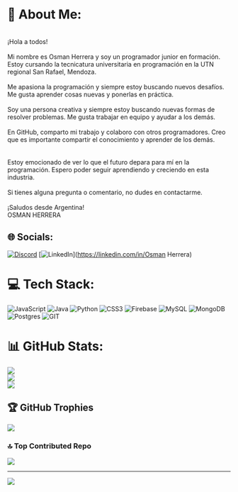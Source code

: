 # 💫 About Me:
<br>¡Hola a todos!<br><br>Mi nombre es Osman Herrera y soy un programador junior en formación. Estoy cursando la tecnicatura universitaria en programación en la UTN regional San Rafael, Mendoza.<br><br>Me apasiona la programación y siempre estoy buscando nuevos desafíos. Me gusta aprender cosas nuevas y ponerlas en práctica.<br><br>Soy una persona creativa y siempre estoy buscando nuevas formas de resolver problemas. Me gusta trabajar en equipo y ayudar a los demás.<br><br>En GitHub, comparto mi trabajo y colaboro con otros programadores. Creo que es importante compartir el conocimiento y aprender de los demás.<br><br><br>Estoy emocionado de ver lo que el futuro depara para mí en la programación. Espero poder seguir aprendiendo y creciendo en esta industria.<br><br>Si tienes alguna pregunta o comentario, no dudes en contactarme.<br><br>¡Saludos desde Argentina!<br>OSMAN HERRERA


## 🌐 Socials:
[![Discord](https://img.shields.io/badge/Discord-%237289DA.svg?logo=discord&logoColor=white)](https://discord.gg/osman25.) [![LinkedIn](https://img.shields.io/badge/LinkedIn-%230077B5.svg?logo=linkedin&logoColor=white)](https://linkedin.com/in/Osman Herrera) 

# 💻 Tech Stack:
![JavaScript](https://img.shields.io/badge/javascript-%23323330.svg?style=plastic&logo=javascript&logoColor=%23F7DF1E) ![Java](https://img.shields.io/badge/java-%23ED8B00.svg?style=plastic&logo=java&logoColor=white) ![Python](https://img.shields.io/badge/python-3670A0?style=plastic&logo=python&logoColor=ffdd54) ![CSS3](https://img.shields.io/badge/css3-%231572B6.svg?style=plastic&logo=css3&logoColor=white) ![Firebase](https://img.shields.io/badge/firebase-%23039BE5.svg?style=plastic&logo=firebase) ![MySQL](https://img.shields.io/badge/mysql-%2300f.svg?style=plastic&logo=mysql&logoColor=white) ![MongoDB](https://img.shields.io/badge/MongoDB-%234ea94b.svg?style=plastic&logo=mongodb&logoColor=white) ![Postgres](https://img.shields.io/badge/postgres-%23316192.svg?style=plastic&logo=postgresql&logoColor=white) ![GIT](https://img.shields.io/badge/Git-fc6d26?style=plastic&logo=git&logoColor=white)
# 📊 GitHub Stats:
![](https://github-readme-stats.vercel.app/api?username=OsmanH25&theme=vue-dark&hide_border=true&include_all_commits=false&count_private=false)<br/>
![](https://github-readme-streak-stats.herokuapp.com/?user=OsmanH25&theme=vue-dark&hide_border=true)<br/>
![](https://github-readme-stats.vercel.app/api/top-langs/?username=OsmanH25&theme=vue-dark&hide_border=true&include_all_commits=false&count_private=false&layout=compact)

## 🏆 GitHub Trophies
![](https://github-profile-trophy.vercel.app/?username=OsmanH25&theme=gitdimmed&no-frame=true&no-bg=true&margin-w=4)

### 🔝 Top Contributed Repo
![](https://github-contributor-stats.vercel.app/api?username=OsmanH25&limit=5&theme=tokyonight&combine_all_yearly_contributions=true)

---
[![](https://visitcount.itsvg.in/api?id=OsmanH25&icon=5&color=1)](https://visitcount.itsvg.in)

<!-- Proudly created with GPRM ( https://gprm.itsvg.in ) -->
